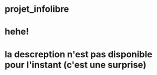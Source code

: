 # projet_infolibre
 
# hehe!
# la descreption n'est pas disponible pour l\'instant (c'est une surprise)